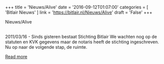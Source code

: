 +++
title = 'Nieuws/Alive'
date = '2016-09-12T01:07:00'
categories = [ 
 'Bitlair Nieuws' 
] 
link = 'https://bitlair.nl/Nieuws/Alive'
draft = 'False'
+++

<div class="mw-content-ltr mw-parser-output" dir="ltr" lang="en"><p><a class="mw-selflink selflink">Nieuws/Alive</a>
</p></div><div class="mw-content-ltr mw-parser-output" dir="ltr" lang="en"><p><br />
2011/03/16 - Sinds gisteren bestaat Stichting Bitlair
We wachten nog op de statuten en KVK gegevens maar de notaris heeft de stichting ingeschreven. Nu op naar de volgende stap, de ruimte.
</p></div>

[Read more](https://bitlair.nl/Nieuws/Alive)